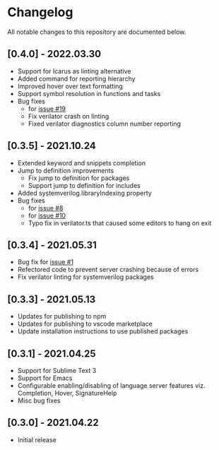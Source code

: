 # Changelog
All notable changes to this repository are documented below.

## [0.4.0] - 2022.03.30
- Support for Icarus as linting alternative
- Added command for reporting hierarchy
- Improved hover over text formatting
- Support symbol resolution in functions and tasks
- Bug fixes
  * for [issue #19](https://github.com/imc-trading/svlangserver/issues/19)
  * Fix verilator crash on linting
  * Fixed verilator diagnostics column number reporting

## [0.3.5] - 2021.10.24
- Extended keyword and snippets completion
- Jump to definition improvements
  * Fix jump to definition for packages
  * Support jump to definition for includes
- Added systemverilog.libraryIndexing property
- Bug fixes
  * for [issue #8](https://github.com/imc-trading/svlangserver/issues/8)
  * for [issue #10](https://github.com/imc-trading/svlangserver/issues/10)
  * Typo fix in verilator.ts that caused some editors to hang on exit

## [0.3.4] - 2021.05.31
- Bug fix for [issue #1](https://github.com/imc-trading/svlangserver/issues/1)
- Refectored code to prevent server crashing because of errors
- Fix verilator linting for systemverilog packages

## [0.3.3] - 2021.05.13
- Updates for publishing to npm
- Updates for publishing to vscode marketplace
- Update installation instructions to use published packages

## [0.3.1] - 2021.04.25
- Support for Sublime Text 3
- Support for Emacs
- Configurable enabling/disabling of language server features viz. Completion, Hover, SignatureHelp
- Misc bug fixes

## [0.3.0] - 2021.04.22
- Initial release

